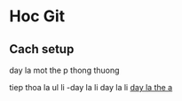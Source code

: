 # Hoc Git


## Cach setup

day la mot the p thong thuong

tiep thoa la ul li 
-day la li
day la li
[day la the a](google.com)
